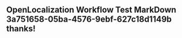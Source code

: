 <properties
ms.topic="hero-topic"
ms.test1="hero-topic"
ms.test2="test"/>

## OpenLocalization Workflow Test MarkDown 3a751658-05ba-4576-9ebf-627c18d1149b thanks!
